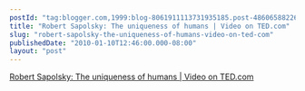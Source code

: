 ```yaml
---
postId: "tag:blogger.com,1999:blog-8061911113731935185.post-4860658822612321142"
title: "Robert Sapolsky: The uniqueness of humans | Video on TED.com"
slug: "robert-sapolsky-the-uniqueness-of-humans-video-on-ted-com"
publishedDate: "2010-01-10T12:46:00.000-08:00"
layout: "post"
---
```


[Robert Sapolsky: The uniqueness of humans | Video on TED.com](http://www.ted.com/talks/robert_sapolsky_the_uniqueness_of_humans.html)  
  

